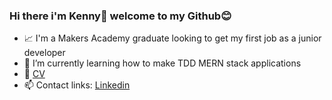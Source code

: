 ### Hi there i'm Kenny👋 welcome to my Github😊

- 📈 I'm a Makers Academy graduate looking to get my first job as a junior developer
- 🌱 I’m currently learning how to make TDD MERN stack applications
-  📃 [CV](https://github.com/KennySB1/CV)
-  📫 Contact links: [Linkedin](https://www.linkedin.com/in/kenny-sweeney-baird-619292200/)

